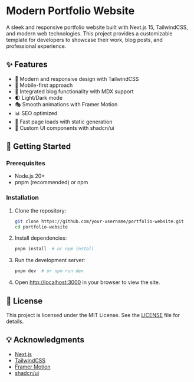 # Modern Portfolio Website

A sleek and responsive portfolio website built with Next.js 15, TailwindCSS, and modern web technologies. This project provides a customizable template for developers to showcase their work, blog posts, and professional experience.

## ✨ Features

- 🎨 Modern and responsive design with TailwindCSS
- 📱 Mobile-first approach
- 📝 Integrated blog functionality with MDX support
- 🌓 Light/Dark mode
- 🎭 Smooth animations with Framer Motion
- 📊 SEO optimized
- 🚀 Fast page loads with static generation
- 💅 Custom UI components with shadcn/ui

## 🚀 Getting Started

### Prerequisites

- Node.js 20+
- pnpm (recommended) or npm

### Installation

1. Clone the repository:

   ```sh
   git clone https://github.com/your-username/portfolio-website.git
   cd portfolio-website
   ```

2. Install dependencies:

   ```sh
   pnpm install  # or npm install
   ```

3. Run the development server:

   ```sh
   pnpm dev  # or npm run dev
   ```

4. Open [http://localhost:3000](http://localhost:3000) in your browser to view the site.

## 📜 License

This project is licensed under the MIT License. See the [LICENSE](LICENSE) file for details.

## 💡 Acknowledgments

- [Next.js](https://nextjs.org/)
- [TailwindCSS](https://tailwindcss.com/)
- [Framer Motion](https://www.framer.com/motion/)
- [shadcn/ui](https://ui.shadcn.com/)

